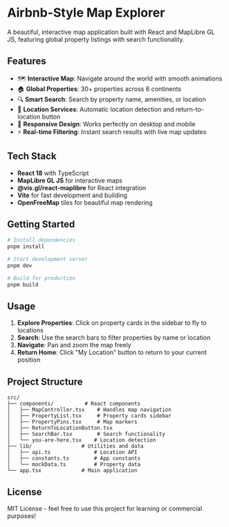 # Airbnb-Style Map Explorer

A beautiful, interactive map application built with React and MapLibre GL JS, featuring global property listings with search functionality.

## Features

- 🗺️ **Interactive Map**: Navigate around the world with smooth animations
- 🏠 **Global Properties**: 30+ properties across 6 continents
- 🔍 **Smart Search**: Search by property name, amenities, or location
- 📍 **Location Services**: Automatic location detection and return-to-location button
- 📱 **Responsive Design**: Works perfectly on desktop and mobile
- ⚡ **Real-time Filtering**: Instant search results with live map updates

## Tech Stack

- **React 18** with TypeScript
- **MapLibre GL JS** for interactive maps
- **@vis.gl/react-maplibre** for React integration
- **Vite** for fast development and building
- **OpenFreeMap** tiles for beautiful map rendering

## Getting Started

```sh
# Install dependencies
pnpm install

# Start development server
pnpm dev

# Build for production
pnpm build
```

## Usage

1. **Explore Properties**: Click on property cards in the sidebar to fly to locations
2. **Search**: Use the search bars to filter properties by name or location
3. **Navigate**: Pan and zoom the map freely
4. **Return Home**: Click "My Location" button to return to your current position

## Project Structure

```
src/
├── components/          # React components
│   ├── MapController.tsx    # Handles map navigation
│   ├── PropertyList.tsx     # Property cards sidebar
│   ├── PropertyPins.tsx     # Map markers
│   ├── ReturnToLocationButton.tsx
│   ├── SearchBar.tsx        # Search functionality
│   └── you-are-here.tsx    # Location detection
├── lib/                # Utilities and data
│   ├── api.ts              # Location API
│   ├── constants.ts        # App constants
│   └── mockData.ts         # Property data
└── app.tsx             # Main application
```

## License

MIT License - feel free to use this project for learning or commercial purposes!
